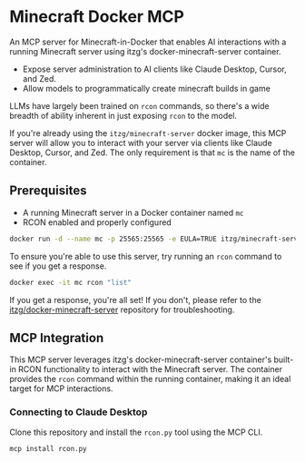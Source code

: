 # Minecraft Docker MCP

An MCP server for Minecraft-in-Docker that enables AI interactions with a running Minecraft server using itzg's docker-minecraft-server container.

* Expose server administration to AI clients like Claude Desktop, Cursor, and Zed.
* Allow models to programmatically create minecraft builds in game

LLMs have largely been trained on `rcon` commands, so there's a wide breadth of ability inherent in just exposing `rcon` to the model.

If you're already using the `itzg/minecraft-server` docker image, this MCP server will allow you to interact with your server via clients like Claude Desktop, Cursor, and Zed. The only requirement is that `mc` is the name of the container.

## Prerequisites

- A running Minecraft server in a Docker container named `mc`
- RCON enabled and properly configured

```bash
docker run -d --name mc -p 25565:25565 -e EULA=TRUE itzg/minecraft-server
```

To ensure you're able to use this server, try running an `rcon` command to see if you get a response.

```bash
docker exec -it mc rcon "list"
```

If you get a response, you're all set! If you don't, please refer to the [itzg/docker-minecraft-server](https://github.com/itzg/docker-minecraft-server) repository for troubleshooting.

## MCP Integration

This MCP server leverages itzg's docker-minecraft-server container's built-in RCON functionality to interact with the Minecraft server. The container provides the `rcon` command within the running container, making it an ideal target for MCP interactions.

### Connecting to Claude Desktop

Clone this repository and install the `rcon.py` tool using the MCP CLI.

```
mcp install rcon.py
```